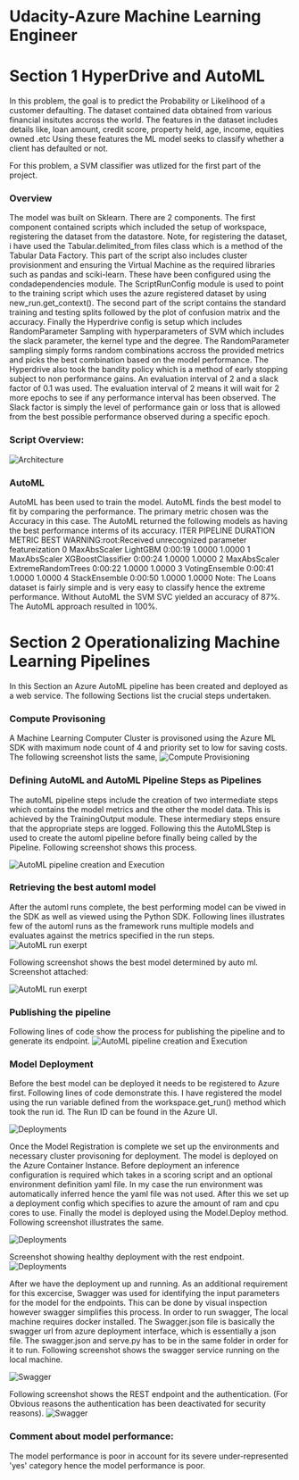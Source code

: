 # Udacity-Azure Machine Learning Engineer

# Section 1  HyperDrive and AutoML

In this problem, the goal is to predict the Probability or Likelihood of a customer defaulting. The dataset contained data obtained from various financial insitutes accross the world. The features in the dataset includes details like, loan amount, credit score, property held, age, income, equities owned .etc Using these features the ML model seeks to classify whether a client has defaulted or not.

For this problem, a SVM classifier was utlized for the first part of the project.

### Overview

The model was built on Sklearn. There are 2 components. The first component contained scripts which included the setup of workspace, registering the dataset from the datastore. Note, for registering the dataset, i have used the Tabular.delimited_from files class which is a method of the Tabular Data Factory. This part of the script also includes cluster provisionment and ensuring the Virtual Machine as the required libraries such as pandas and sciki-learn. These have been configured using the condadependencies module. The ScriptRunConfig module is used to point to the training script which uses the azure registered dataset by using new_run.get_context().
The second part of the script contains the standard training and testing splits followed by the plot of confusion matrix and the accuracy. Finally the Hyperdrive config is setup which includes RandomParameter Sampling with hyperparameters of SVM which includes the slack parameter, the kernel type and the degree. The RandomParameter sampling simply forms random combinations accross the provided metrics and picks the best combination based on the model performance. The Hyperdrive also took the bandity policy which is a method of early stopping subject to non performance gains. An evaluation interval of 2 and a slack factor of 0.1 was used. The evaluation interval of 2 means it will wait for 2 more epochs to see if any performance interval has been observed. The Slack factor is simply the level of performance gain or loss that is allowed from the best possible performance observed during a specific epoch.

### Script Overview:
![Architecture](https://github.com/Satyake/Udacity-ND-Azure/blob/main/compute.jpg)


### AutoML
AutoML has been used to train the model. AutoML finds the best model to fit by comparing the performance. The primary metric chosen was the Accuracy in this case.
The AutoML returned the following models as having the best performance interms of its accuracy. 
 ITER   PIPELINE                                       DURATION            METRIC      BEST
  WARNING:root:Received unrecognized parameter featureization
    0   MaxAbsScaler LightGBM                          0:00:19             1.0000    1.0000
    1   MaxAbsScaler XGBoostClassifier                 0:00:24             1.0000    1.0000
    2   MaxAbsScaler ExtremeRandomTrees                0:00:22             1.0000    1.0000
    3   VotingEnsemble                                0:00:41             1.0000    1.0000
    4   StackEnsemble                                 0:00:50             1.0000    1.0000
 Note: The Loans dataset is fairly simple and is very easy to classify hence the extreme performance. 
 Without AutoML the SVM SVC yielded an accuracy of 87%. The AutoML approach resulted in 100%.



#  Section 2 Operationalizing Machine Learning Pipelines
In this Section an Azure AutoML pipeline has been created and deployed as a web service. The following Sections list the crucial steps undertaken.
  ### Compute Provisoning
  A Machine Learning Computer Cluster is provisoned using the Azure ML SDK with maximum node count of 4 and priority set to low for saving costs. The following   screenshot lists the same,
![Compute Provisioning](https://github.com/Satyake/Udacity-ND-Azure/blob/main/Screenshot%202023-01-01%20182114.jpg)

 ### Defining AutoML and AutoML Pipeline Steps as Pipelines
 The autoML pipeline steps include the creation of two intermediate steps which contains the model metrics and the other the model data. This is achieved by the TrainingOutput module. These intermediary steps ensure that the appropriate steps are logged. Following this the AutoMLStep is used to create the automl pipeline before finally being called by the Pipeline. Following screenshot shows this process.
 
 ![AutoML pipeline creation and Execution](https://github.com/Satyake/Udacity-ND-Azure/blob/main/Screenshot%202023-01-01%20202347.jpg)
 
 ### Retrieving the best automl model
After the automl runs complete, the best performing model can be viwed in the SDK as well as viewed using the Python SDK. Following lines illustrates few of the automl runs as the framework runs multiple models and evaluates against the metrics specified in the run steps.
 ![AutoML run exerpt](https://github.com/Satyake/Udacity-ND-Azure/blob/main/Screenshot%202023-01-02%20131252.jpg)
 
 Following screenshot shows the best model determined by auto ml. Screenshot attached:
 
 ![AutoML run exerpt]( https://github.com/Satyake/Udacity-ND-Azure/blob/main/Screenshot%202023-01-02%20131702.jpg) 

### Publishing the pipeline
Following lines of code show the process for publishing the pipeline and to generate its endpoint.
![AutoML pipeline creation and Execution](https://github.com/Satyake/Udacity-ND-Azure/blob/main/Screenshot%202023-01-01%20202716.jpg)

### Model Deployment
Before the best model can be deployed it needs to be registered to Azure first. Following lines of code demonstrate this. I have registered the model using the run variable defined from the workspace.get_run() method which took the run id. The Run ID can be found in the Azure UI.

![Deployments](https://github.com/Satyake/Udacity-ND-Azure/blob/main/Screenshot%202023-01-02%20132147.jpg)

Once the Model Registration is complete we set up the environments and necessary cluster provisoning for deployment. The model is deployed on the Azure Container Instance. Before deployment an inference configuration is required which takes in a scoring script and an optional environment definition yaml file. In my case the run environment was automatically inferred hence the yaml file was not used. After this we set up a deployment config which specifies to azure the amount of ram and cpu cores to use. Finally the model is deployed using the Model.Deploy method. Following screenshot illustrates the same. 

![Deployments](https://github.com/Satyake/Udacity-ND-Azure/blob/main/Screenshot%202023-01-02%20132634.jpg)

Screenshot showing healthy deployment with the rest endpoint.
![Deployments](https://github.com/Satyake/Udacity-ND-Azure/blob/main/Screenshot%202023-01-02%20132746.jpg)

After we have the deployment up and running. As an additional requirement for this excercise, Swagger was used for identifying the input parameters for the model for the endpoints. This can be done by visual inspection however swagger simplifies this process. In order to run swagger, The local machine requires docker installed. The Swagger.json file is basically the swagger url from azure deployment interface, which is essentially a json file. The swagger.json  and serve.py has to be in the same folder in order for it to run. Following screenshot shows the swagger service running on the local machine.

![Swagger](https://github.com/Satyake/Udacity-ND-Azure/blob/main/Screenshot%202023-01-02%20150136.jpg)

Following screenshot shows the  REST endpoint and the authentication. (For Obvious reasons the authentication has been deactivated for security reasons).
![Swagger](https://github.com/Satyake/Udacity-ND-Azure/blob/main/Screenshot%202023-01-02%20151447.jpg)

### Comment about model performance: 
The model performance is poor in account for its severe under-represented 'yes' category hence the model performance is poor. 



